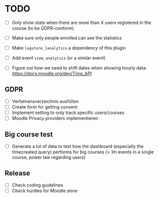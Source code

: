 # TODO

- [ ] Only show stats when there are more than X users registered in the course (to be GDPR-conform)
- [ ] Make sure only people enrolled can see the statistics
- [ ] Make `logstore_lanalytics` a dependency of this plugin
- [ ] Add event `view_analytics` (or a similar event)
- [ ] Figure out how we need to shift dates when showing hourly data: https://docs.moodle.org/dev/Time_API


## GDPR
- [ ] Verfahrensverzeichnis ausfüllen
- [ ] Create form for getting consent
- [ ] Implement setting to only track specific users/courses
- [ ] Moodle Privacy providers implementieren

## Big course test
- [ ] Generate a lot of data to test how the dashboard (especially the timecreated query) performs for big courses (> 1m events in a single course, power law regarding users)

## Release
- [ ] Check coding guidelines
- [ ] Check hurdles for Moodle store
